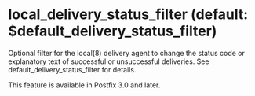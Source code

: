 # local_delivery_status_filter (default: $default_delivery_status_filter)
 Optional filter for the local(8) delivery agent to change the
status code or explanatory text of successful or unsuccessful
deliveries. See default\_delivery\_status\_filter for details. 


 This feature is available in Postfix 3.0 and later. 


